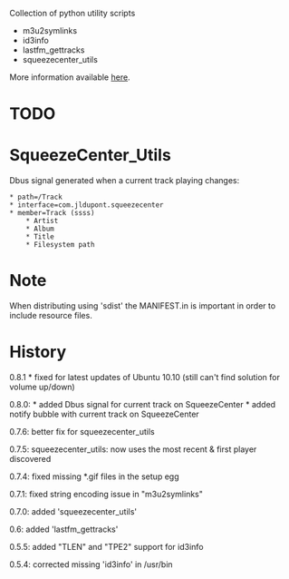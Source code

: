 Collection of python utility scripts

- m3u2symlinks
- id3info
- lastfm_gettracks
- squeezecenter_utils

More information available [here](http://www.systemical.com/doc/opensource/jld_scripts).

TODO
====


SqueezeCenter_Utils
===================

Dbus signal generated when a current track playing changes:

	* path=/Track
	* interface=com.jldupont.squeezecenter
	* member=Track (ssss)
		* Artist
		* Album
		* Title
		* Filesystem path

Note
=====

When distributing using 'sdist' the MANIFEST.in is important in order to include resource files.


History
=======
0.8.1
	* fixed for latest updates of Ubuntu 10.10 (still can't find solution for volume up/down)

0.8.0: 
	* added Dbus signal for current track on SqueezeCenter
	* added notify bubble with current track on SqueezeCenter

0.7.6: better fix for squeezecenter_utils

0.7.5: squeezecenter_utils: now uses the most recent & first player discovered

0.7.4: fixed missing *.gif files in the setup egg

0.7.1: fixed string encoding issue in "m3u2symlinks"

0.7.0: added 'squeezecenter_utils'

0.6: added 'lastfm_gettracks'

0.5.5: added "TLEN" and "TPE2" support for id3info

0.5.4: corrected missing 'id3info' in /usr/bin